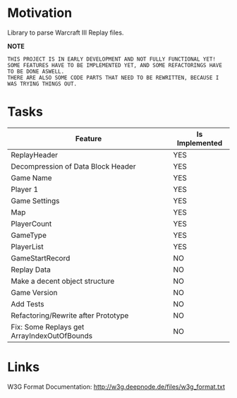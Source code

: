 Motivation
===

Library to parse Warcraft III Replay files.

**NOTE**

    THIS PROJECT IS IN EARLY DEVELOPMENT AND NOT FULLY FUNCTIONAL YET!
    SOME FEATURES HAVE TO BE IMPLEMENTED YET, AND SOME REFACTORINGS HAVE TO BE DONE ASWELL.
    THERE ARE ALSO SOME CODE PARTS THAT NEED TO BE REWRITTEN, BECAUSE I WAS TRYING THINGS OUT.

Tasks
===

| Feature                                       | Is Implemented |
|-----------------------------------------------|----------------|
| ReplayHeader                                  | YES            |
| Decompression of Data Block Header            | YES            |
| Game Name                                     | YES            |
| Player 1                                      | YES            |
| Game Settings                                 | YES            |
| Map                                           | YES            |
| PlayerCount                                   | YES            |
| GameType                                      | YES            |
| PlayerList                                    | YES            |
| GameStartRecord                               | NO             |
| Replay Data                                   | NO             |
| Make a decent object structure                | NO             |
| Game Version                                  | NO             |
| Add Tests                                     | NO             |
| Refactoring/Rewrite after Prototype           | NO             |
| Fix: Some Replays get ArrayIndexOutOfBounds   | NO             |
    
Links
===

W3G Format Documentation: http://w3g.deepnode.de/files/w3g_format.txt
